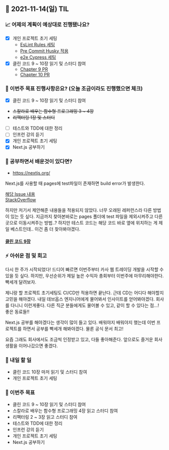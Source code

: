 ## 📆 2021-11-14(일) TIL

### 📈 어제의 계획이 예상대로 진행됐나요?
- [x] 개인 프로젝트 초기 세팅
  - [EsLint Rules 세팅](https://github.com/jennie-harang/unnamed/pull/5)
  - [Pre Commit Husky 적용](https://github.com/jennie-harang/unnamed/pull/8)
  - [e2e Cypress 세팅](https://github.com/jennie-harang/unnamed/pull/11)
- [x] 클린 코드 9 ~ 10장 읽기 및 스터디 참여
  - [Chapter 9 PR](https://github.com/saseungmin/reading_books_record_repository/pull/185)
  - [Chapter 10 PR](https://github.com/saseungmin/reading_books_record_repository/pull/186)

### 🦄 이번주 목표 진행사항은요? (오늘 조금이라도 진행했으면 체크)
- [x] 클린 코드 9 ~ 10장 읽기 및 스터디 참여
- ~~스칼라로 배우는 함수형 프로그래밍 3 ~ 4장~~
- ~~리팩터링 1장 및 스터디~~
- [ ] 테스트와 TDD에 대한 정리
- [ ] 인프런 강의 듣기
- [x] 개인 프로젝트 초기 세팅
- [x] Next.js 공부하기

### 🤔 공부하면서 배운것이 있다면?
- https://nextjs.org/

Next.js를 사용할 때 pages에 test파일이 존재하면 build error가 발생한다.   

[해당 Issue 내용](https://github.com/vercel/next.js/issues/1914)   
[StackOverflow](https://stackoverflow.com/questions/57838908/build-error-occurred-referenceerror-describe-is-not-defined-during-now-sh-dep/68718957#68718957)   

하지만 저기서 제안해준 내용들을 적용되지 않았다. 너무 오래된 레퍼런스라 다른 방법이 있는 듯 싶다. 지금까지 찾아본바로는 pages 폴더에 test 파일을 제외시켜주고 다른 곳으로 이동시켜주는 방법..? 하지만 테스트 코드는 해당 코드 바로 옆에 위치하는 게 제일 베스트인데.. 이건 좀 더 찾아봐야겠다.

#### [클린 코드 9장](https://saseungmin.github.io/reading_books_record_repository/docs/clean/clean-code/chapter-9)

### ⚡ 아쉬운 점 및 회고
다시 한 주가 시작되었다! 드디어 빠르면 이번주부터 카사 웹 트레이딩 개발을 시작할 수 있을 듯 싶다. 하지만, 우선순위가 제일 높은 수익자 총회부터 이번주에 마무리해야한다. 빡세개 달려보자.   

제니랑 할 프로젝트 초기세팅도 CI/CD만 적용하면 끝난다. 근데 CD는 어디다 해야할지 고민을 해야겠다. 내일 데브옵스 엔지니어에게 물어봐서 인사이트를 얻어봐야겠다. 회사를 다니니 이런게좋다. 다른 직군 분들에게도 물어볼 수 있고, 같이 할 수 있다는 점...! 좋은 동료들!!   

Next.js 공부를 해야겠다는 생각이 많이 들고 있다. 배워야지 배워야지 했는데 이번 프로젝트를 하면서 공부를 빡세개 해봐야겠다. 물론 공식 문서 최고!   

요즘 그래도 회사에서도 조금씩 인정받고 있고, 다들 좋아해준다. 앞으로도 즐거운 회사 생활을 이어나갔으면 좋겠다.   

### 🚀 내일 할 일
- 클린 코드 10장 마저 읽기 및 스터디 참여
- 개인 프로젝트 초기 세팅

### 🎯 이번주 목표
- 클린 코드 9 ~ 10장 읽기 및 스터디 참여
- 스칼라로 배우는 함수형 프로그래밍 4장 읽고 스터디 참여
- 리팩터링 2 ~ 3장 읽고 스터디 참여
- 테스트와 TDD에 대한 정리
- 인프런 강의 듣기
- 개인 프로젝트 초기 세팅
- Next.js 공부하기

